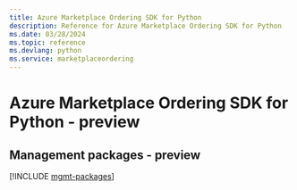 ```yaml
---
title: Azure Marketplace Ordering SDK for Python
description: Reference for Azure Marketplace Ordering SDK for Python
ms.date: 03/28/2024
ms.topic: reference
ms.devlang: python
ms.service: marketplaceordering
---
```

# Azure Marketplace Ordering SDK for Python - preview

## Management packages - preview
[!INCLUDE [mgmt-packages](marketplace-ordering-mgmt-index.md)]